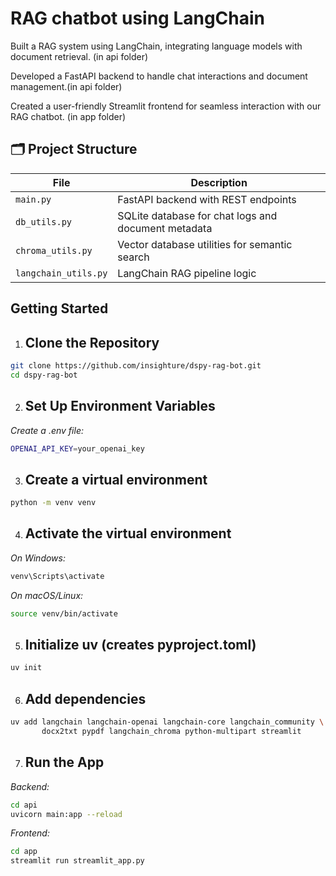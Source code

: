 
#  RAG chatbot using LangChain

Built a RAG system using LangChain, integrating language models with document retrieval. (in api folder)

Developed a FastAPI backend to handle chat interactions and document management.(in api folder)

Created a user-friendly Streamlit frontend for seamless interaction with our RAG chatbot. (in app folder)

## 🗂️ Project Structure

| File | Description |
|------|--------------|
| `main.py` | FastAPI backend with REST endpoints |
| `db_utils.py` | SQLite database for chat logs and document metadata |
| `chroma_utils.py` | Vector database utilities for semantic search |
| `langchain_utils.py` | LangChain RAG pipeline logic |

## Getting Started

1. ## Clone the Repository

```bash
git clone https://github.com/insighture/dspy-rag-bot.git
cd dspy-rag-bot
```

2. ## Set Up Environment Variables
*Create a .env file:*
```bash
OPENAI_API_KEY=your_openai_key
```

3. ## Create a virtual environment
```bash
python -m venv venv
```

4. ## Activate the virtual environment
*On Windows:*
```bash
venv\Scripts\activate
```

*On macOS/Linux:*
```bash
source venv/bin/activate
```

5. ## Initialize uv (creates pyproject.toml)
```bash
uv init
```

6. ## Add dependencies
```bash
uv add langchain langchain-openai langchain-core langchain_community \
       docx2txt pypdf langchain_chroma python-multipart streamlit
```

7. ## Run the App
*Backend:*
```bash
cd api
uvicorn main:app --reload
```
*Frontend:*
```bash
cd app
streamlit run streamlit_app.py
```






